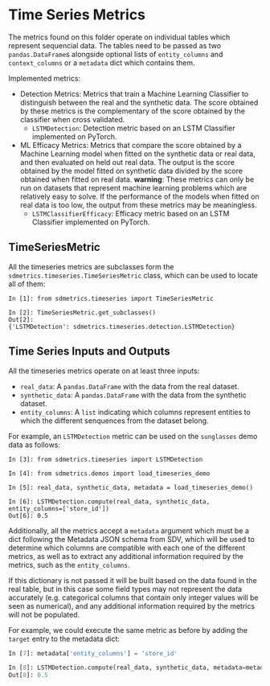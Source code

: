 # Time Series Metrics

The metrics found on this folder operate on individual tables which represent sequencial data.
The tables need to be passed as two `pandas.DataFrame`s alongside optional lists of
`entity_columns` and `context_columns` or a `metadata` dict which contains them.

Implemented metrics:

* Detection Metrics: Metrics that train a Machine Learning Classifier to distinguish between
  the real and the synthetic data. The score obtained by these metrics is the complementary of the
  score obtained by the classifier when cross validated.
    * `LSTMDetection`: Detection metric based on an LSTM Classifier implemented on PyTorch.
* ML Efficacy Metrics: Metrics that compare the score obtained by a Machine Learning model
  when fitted on the synthetic data or real data, and then evaluated on held out real data.
  The output is the score obtained by the model fitted on synthetic data divided by the score
  obtained when fitted on real data. **warning**: These metrics can only be run on datasets
  that represent machine learning problems which are relatively easy to solve. If the performance
  of the models when fitted on real data is too low, the output from these metrics may be
  meaningless.
    * `LSTMClassifierEfficacy`: Efficacy metric based on an LSTM Classifier implemented on PyTorch.

## TimeSeriesMetric

All the timeseries metrics are subclasses form the `sdmetrics.timeseries.TimeSeriesMetric`
class, which can be used to locate all of them:

```python3
In [1]: from sdmetrics.timeseries import TimeSeriesMetric

In [2]: TimeSeriesMetric.get_subclasses()
Out[2]:
{'LSTMDetection': sdmetrics.timeseries.detection.LSTMDetection}
```

## Time Series Inputs and Outputs

All the timeseries metrics operate on at least three inputs:

* `real_data`: A `pandas.DataFrame` with the data from the real dataset.
* `synthetic_data`: A `pandas.DataFrame` with the data from the synthetic dataset.
* `entity_columns`: A `list` indicating which columns represent entities to which
  the different senquences from the dataset belong.

For example, an `LSTMDetection` metric can be used on the `sunglasses` demo data as follows:

```python3
In [3]: from sdmetrics.timeseries import LSTMDetection

In [4]: from sdmetrics.demos import load_timeseries_demo

In [5]: real_data, synthetic_data, metadata = load_timeseries_demo()

In [6]: LSTMDetection.compute(real_data, synthetic_data, entity_columns=['store_id'])
Out[6]: 0.5
```

Additionally, all the metrics accept a `metadata` argument which must be a dict following
the Metadata JSON schema from SDV, which will be used to determine which columns are compatible
with each one of the different metrics, as well as to extract any additional information required
by the metrics, such as the `entity_columns`.

If this dictionary is not passed it will be built based on the data found in the real table,
but in this case some field types may not represent the data accurately (e.g. categorical
columns that contain only integer values will be seen as numerical), and any additional
information required by the metrics will not be populated.

For example, we could execute the same metric as before by adding the `target` entry to the
metadata dict:

```python
In [7]: metadata['entity_columns'] = 'store_id'

In [8]: LSTMDetection.compute(real_data, synthetic_data, metadata=metadata)
Out[8]: 0.5
```
